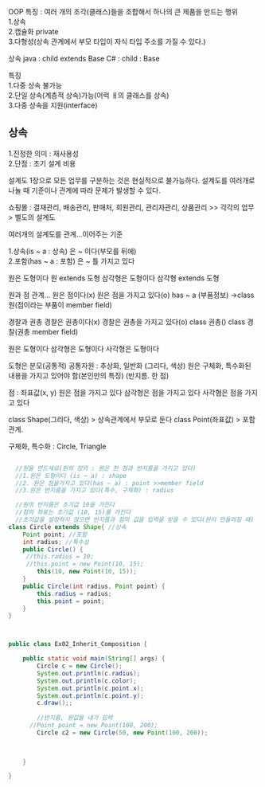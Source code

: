 OOP 특징 : 여러 개의 조각(클래스)들을 조합해서 하나의 큰 제품을 만드는 행위  
1.상속  
2.캡슐화 private  
3.다형성(상속 관계에서 부모 타입이 자식 타입 주소를 가질 수 있다.)  



상속
java : child extends Base
C# : child : Base


특징  
1.다중 상속 불가능  
2.단일 상속(계층적 상속)가능(어럭 ㅐ의 클래스를 상속)  
3.다중 상속을 지원(interface)  


## 상속   
1.진정한 의미 : 재사용성  
2.단점 : 초기 설계 비용  



설계도 1장으로 모든 업무를 구분하는 것은 현실적으로 불가능하다.
설계도를 여러개로 나눌 때 기준이나 관계에 따라 문제가 발생할 수 있다.

쇼핑몰 : 결재관리, 배송관리, 판매처, 회원관리, 관리자관리, 상품관리 >> 각각의 업무 > 별도의 설계도

여러개의 설계도를 관계...이어주는 기준

1.상속(is ~ a : 상속) 은 ~ 이다(부모를 뒤에)  
2.포함(has ~ a : 포함) 은 ~ 틀 가지고 있다  

원은 도형이다
원 extends 도형
삼각형은 도형이다
삼각형 extends 도형

원과 점 관계...
원은 점이다(x)
원은 점을 가지고 있다(o)
has ~ a (부품정보)
->class 원(점이라는 부품이 member field)

경찰과 권총
경찰은 권총이다(x)
경찰은 권총을 가지고 있다(o)
class 권총()
class 경찰(권총 member field)

원은 도형이다
삼각형은 도형이다
사각형은 도형이다

도형은 분모(공통적) 공통자원 : 추상화, 일반화 (그리다, 색상)
원은 구체화, 특수화된 내용을 가지고 있어야 함(본인만의 특징) (반지름. 한 점)

점 : 좌표값(x, y)
원은 점을 가지고 있다
삼각형은 점을 가지고 있다
사각혐은 점을 가지고 있다

class Shape(그리다, 색상) > 상속관계에서 부모로 둔다
class Point(좌표값) > 포함관계.

구체화, 특수화 : Circle, Triangle


```java

  //원을 만드세요(원의 정의 : 원은 한 점과 반지름을 가지고 있다)
  //1.원은 도형이다 (is ~ a) : shape
  //2. 원은 점을가지고 있다(has ~ a) : point >>member field
  //3.원은 반지름을 가지고 있다(특수, 구체화) : radius

  //원의 반지름은 초기값 10을 가진다
  //점의 좌표는 초기값 (10, 15)를 가진다
  //초기값을 설정하지 않으면 반지름과 점의 값을 입력을 받을 수 있다(원이 만들어질 때)
class Circle extends Shape{ //상속
	Point point; //포함
	int radius; //특수성
	public Circle() {
     //this.radius = 10;
     //this.point = new Point(10, 15);
		this(10, new Point(10, 15));
	}
	public Circle(int radius, Point point) {
		this.radius = radius;
		this.point = point;
	}
}



public class Ex02_Inherit_Composition {

	public static void main(String[] args) {
		Circle c = new Circle();
		System.out.println(c.radius);
		System.out.println(c.color);
		System.out.println(c.point.x);
		System.out.println(c.point.y);
		c.draw();;
		
		//반지름, 원값을 내가 입력
	  //Point point = new Point(100, 200);
		Circle c2 = new Circle(50, new Point(100, 200));
		
		

	}

}
```
